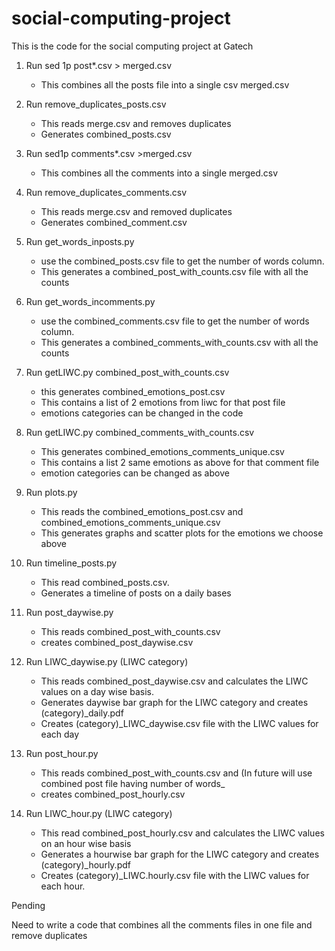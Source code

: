 # social-computing-project
This is the code for the social computing project at Gatech

1.	Run sed 1p post*.csv > merged.csv 
    -   This combines all the posts file into a single csv merged.csv

2.  Run remove_duplicates_posts.csv
    -   This reads merge.csv and removes duplicates
    -   Generates combined_posts.csv
	
3.  Run sed1p comments*.csv >merged.csv
    - This combines all the comments into a single merged.csv

4. Run remove_duplicates_comments.csv
    - This reads merge.csv and removed duplicates
    - Generates combined_comment.csv

3.	Run get_words_inposts.py 
	-	use the combined_posts.csv file to get the number of words column.
	-	This generates a combined_post_with_counts.csv file with all the counts
	
4.	Run get_words_incomments.py
	-   use the combined_comments.csv file to get the number of words column.
	-	This generates a combined_comments_with_counts.csv with all the counts
	
5.	Run getLIWC.py combined_post_with_counts.csv
	-	this generates combined_emotions_post.csv
	-	This contains a list of 2 emotions from liwc for that post file
	-	emotions categories can be changed in the code
	
6.	Run getLIWC.py combined_comments_with_counts.csv
	-	This generates combined_emotions_comments_unique.csv
	-	This contains a list 2 same emotions as above for that comment file
	-	emotion categories can be changed as above
	
7.	Run plots.py 
    -   This reads the combined_emotions_post.csv and combined_emotions_comments_unique.csv
	-	This generates graphs and scatter plots for the emotions we choose above
	
8.	Run timeline_posts.py 
	-	This read combined_posts.csv.
	-	Generates a timeline of posts on a daily bases

9.	Run post_daywise.py 
	-	This reads combined_post_with_counts.csv
	-	creates combined_post_daywise.csv

10.	Run LIWC_daywise.py (LIWC category)
	-	This reads combined_post_daywise.csv and calculates the LIWC values on a day wise basis.
	-	Generates daywise bar graph for the LIWC category and creates (category)_daily.pdf
	-	Creates (category)_LIWC_daywise.csv file with the LIWC values for each day 

11. Run post_hour.py
 	-	This reads combined_post_with_counts.csv and (In future will use combined post file having number of words_
 	-	creates combined_post_hourly.csv

12. Run LIWC_hour.py (LIWC category)
	-	This read combined_post_hourly.csv and calculates the LIWC values on an hour wise basis
	-	Generates a hourwise bar graph for the LIWC category and creates (category)_hourly.pdf
	-	Creates (category)_LIWC.hourly.csv file with the LIWC values for each hour.


Pending

Need to write a code that combines all the comments files in one file and remove duplicates
